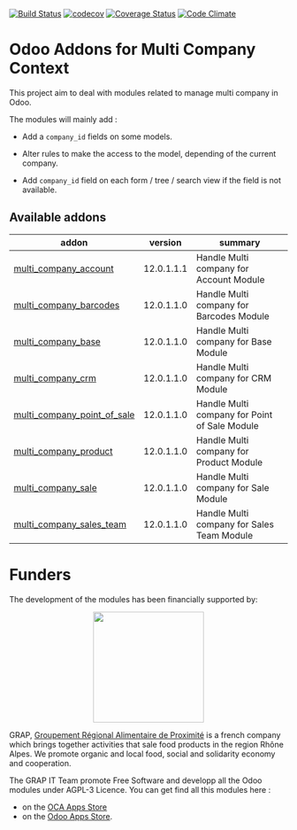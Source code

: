 [![Build Status](https://travis-ci.org/odoo-cae/odoo-addons-multi-company.svg?branch=12.0)](https://travis-ci.org/odoo-cae/odoo-addons-multi-company)
[![codecov](https://codecov.io/gh/odoo-cae/odoo-addons-multi-company/branch/12.0/graph/badge.svg)](https://codecov.io/gh/odoo-cae/odoo-addons-multi-company)
[![Coverage Status](https://coveralls.io/repos/github/odoo-cae/odoo-addons-multi-company/badge.svg?branch=12.0)](https://coveralls.io/github/odoo-cae/odoo-addons-multi-company?branch=12.0)
[![Code Climate](https://codeclimate.com/github/odoo-cae/odoo-addons-multi-company/badges/gpa.svg)](https://codeclimate.com/github/odoo-cae/odoo-addons-multi-company)


Odoo Addons for Multi Company Context
=====================================

This project aim to deal with modules related to manage multi company in Odoo.

The modules will mainly add :

* Add a ```company_id``` fields on some models.

* Alter rules to make the access to the model, depending of the current company.

* Add ```company_id``` field on each form / tree / search view if the field
  is not available.

[//]: # (addons)

Available addons
----------------
addon | version | summary
--- | --- | ---
[multi_company_account](multi_company_account/) | 12.0.1.1.1 | Handle Multi company for Account Module
[multi_company_barcodes](multi_company_barcodes/) | 12.0.1.1.0 | Handle Multi company for Barcodes Module
[multi_company_base](multi_company_base/) | 12.0.1.1.0 | Handle Multi company for Base Module
[multi_company_crm](multi_company_crm/) | 12.0.1.1.0 | Handle Multi company for CRM Module
[multi_company_point_of_sale](multi_company_point_of_sale/) | 12.0.1.1.0 | Handle Multi company for Point of Sale Module
[multi_company_product](multi_company_product/) | 12.0.1.1.0 | Handle Multi company for Product Module
[multi_company_sale](multi_company_sale/) | 12.0.1.1.0 | Handle Multi company for Sale Module
[multi_company_sales_team](multi_company_sales_team/) | 12.0.1.1.0 | Handle Multi company for Sales Team Module

[//]: # (end addons)

# Funders

The development of the modules has been financially supported by:

<p align="center">
   <img src="http://www.grap.coop/wp-content/uploads/2016/11/GRAP.png" width="200"/>
</p>

GRAP, [Groupement Régional Alimentaire de Proximité](http://www.grap.coop) is a
french company which brings together activities that sale food products in the
region Rhône Alpes. We promote organic and local food, social and solidarity
economy and cooperation.

The GRAP IT Team promote Free Software and developp all the Odoo modules under
AGPL-3 Licence. You can get find all this modules here :
* on the [OCA Apps Store](https://odoo-community.org/shop?&search=GRAP)
* on the [Odoo Apps Store](https://www.odoo.com/apps/modules/browse?author=GRAP).
